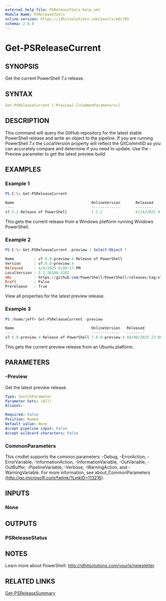 ```yaml
---
external help file: PSReleaseTools-help.xml
Module Name: PSReleaseTools
online version: https://jdhitsolutions.com/yourls/edc785
schema: 2.0.0
---
```


# Get-PSReleaseCurrent

## SYNOPSIS

Get the current PowerShell 7.x release.

## SYNTAX

```yaml
Get-PSReleaseCurrent [-Preview] [<CommonParameters>]
```

## DESCRIPTION

This command will query the GitHub repository for the latest stable PowerShell release and write an object to the pipeline. If you are running PowerShell 7.x the LocalVersion property will reflect the GitCommitID so you can accurately compare and determine if you need to update. Use the -Preview parameter to get the latest preview build.

## EXAMPLES

### Example 1

```powershell
PS C:\> Get-PSReleaseCurrent

Name                                   OnlineVersion       Released                    LocalVersion
----                                   -------------       --------                    ------------
v7.5.2 Release of PowerShell           7.5.2               6/24/2025 9:31:53 PM      5.1.26100.4202
```

This gets the current release from a Windows platform running Windows PowerShell.

### Example 2

```powershell
PS C:\> Get-PSReleaseCurrent -preview | Select-Object *

Name         : v7.6.0-preview.4 Release of PowerShell
Version      : v7.6.0-preview.4
Released     : 4/8/2025 6:00:57 PM
LocalVersion : 5.1.26100.4202
URL          : https://github.com/PowerShell/PowerShell/releases/tag/v7.6.0-preview.4
Draft        : False
Prerelease   : True
```

View all properties for the latest preview release.

### Example 3

```powershell
PS /home/jeff> Get-PSReleaseCurrent -preview

Name                                   OnlineVersion   Released            LocalVersion
----                                   -------------   --------            ------------
v7.6.0-preview.4 Release of PowerShell 7.6.0-preview.4 04/08/2025 22:00:57        7.5.0
```

This gets the current preview release from an Ubuntu platform.

## PARAMETERS

### -Preview

Get the latest preview release.

```yaml
Type: SwitchParameter
Parameter Sets: (All)
Aliases:

Required: False
Position: Named
Default value: None
Accept pipeline input: False
Accept wildcard characters: False
```

### CommonParameters

This cmdlet supports the common parameters: -Debug, -ErrorAction, -ErrorVariable, -InformationAction, -InformationVariable, -OutVariable, -OutBuffer, -PipelineVariable, -Verbose, -WarningAction, and -WarningVariable. For more information, see about_CommonParameters (http://go.microsoft.com/fwlink/?LinkID=113216).

## INPUTS

### None

## OUTPUTS

### PSReleaseStatus

## NOTES

Learn more about PowerShell: http://jdhitsolutions.com/yourls/newsletter

## RELATED LINKS

[Get-PSReleaseSummary](Get-PSReleaseSummary.md)
